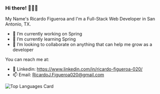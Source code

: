 ### Hi there! 👋👋👋
My Name's Ricardo Figueroa and I'm a Full-Stack Web Developer in San Antonio, TX.

<!--
**Rfigueroa2317/Rfigueroa2317** is a ✨ _special_ ✨ repository because its `README.md` (this file) appears on your GitHub profile. 
-->

- 🔭 I’m currently working on Spring
- 🌱 I’m currently learning Spring
- 👯 I’m looking to collaborate on anything that can help me grow as a developer

You can reach me at:
- 👋 Linkedin: https://www.linkedin.com/in/ricardo-figueroa-020/
- 📫 Email: RicardoJ.Figueroa020@gmail.com 


![Top Languages Card](https://github-readme-stats.vercel.app/api/top-langs/?username=Rfigueroa2317&layout=compact)
